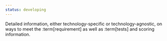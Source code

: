 ```yaml
---
status: developing
---
```


Detailed information, either technology-specific or technology-agnostic, on ways to meet the :term[requirement] as well as :term[tests] and scoring information.
